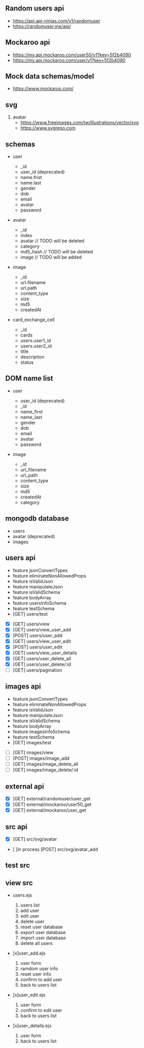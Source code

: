 ## Random users api

- https://api.api-ninjas.com/v1/randomuser
- https://randomuser.me/api/

## Mockaroo api

- https://my.api.mockaroo.com/user50/v1?key=5f2b4090
- https://my.api.mockaroo.com/user/v1?key=5f2b4090

## Mock data schemas/model

- https://www.mockaroo.com/

## svg

1. avatar
   - https://www.freeimages.com/tw/illustrations/vector/svg
   - https://www.svgrepo.com

## schemas

- user

  - \_id
  - user_id (deprecated)
  - name.frist
  - name.last
  - gender
  - dob
  - email
  - avatar
  - password

- avatar

  - \_id
  - index
  - avatar // TODO will be deleted
  - category
  - md5_hash // TODO will be deleted
  - image // TODO will be added

- image

  - \_id
  - url.filename
  - url.path
  - content_type
  - size
  - md5
  - createdAt

- card_exchange_cell
  - \_id
  - cards
  - users.user1_id
  - users.user2_id
  - title
  - description
  - status

## DOM name list

- user

  - user_id (deprecated)
  - \_id
  - name_first
  - name_last
  - gender
  - dob
  - email
  - avatar
  - password

- image
  - \_id
  - url_filename
  - url_path
  - content_type
  - size
  - md5
  - createdAt
  - category

## mongodb database

- users
- avatar (deprecated)
- images

## users api

- feature jsonConvertTypes
- feature eliminateNonAllowedProps
- feature isValidJson
- feature manipulateJson
- feature isValidSchema
- feature bodyArray
- feature usersInfoSchema
- feature testSchema
- [GET] users/test

- [x] [GET] users/view
- [x] [GET] users/view_user_add
- [x] [POST] users/user_add
- [x] [GET] users/view_user_edit
- [x] [POST] users/user_edit
- [x] [GET] users/view_user_details
- [x] [GET] users/user_delete_all
- [x] [GET] users/user_delete/:id
- [ ] [GET] users/pagination

## images api

- feature jsonConvertTypes
- feature eliminateNonAllowedProps
- feature isValidJson
- feature manipulateJson
- feature isValidSchema
- feature bodyArray
- feature imagesInfoSchema
- feature testSchema
- [GET] images/test

- [ ] [GET] images/view
- [ ] [POST] images/image_add
- [ ] [GET] images/image_delete_all
- [ ] [GET] images/image_delete/:id

## external api

- [x] [GET] external/randomuser/user_get
- [x] [GET] external/mockaroo/user50_get
- [x] [GET] external/mockaroo/user_get

## src api

- [x] [GET] src/svg/avatar
- [ ]in process [POST] src/svg/avatar_add

## test src

## view src

- users.ejs

  1.  users list
  2.  add user
  3.  edit user
  4.  delete user
  5.  reset user database
  6.  export user database
  7.  import user database
  8.  delete all users

- [x]user_add.ejs

  1.  user form
  2.  ramdom user info
  3.  reset user info
  4.  confirm to add user
  5.  back to users list

- [x]user_edit.ejs

  1.  user form
  2.  confirm to edit user
  3.  back to users list

- [x]user_details.ejs

  1.  user form
  2.  back to users list
